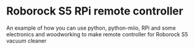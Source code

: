 # Roborock S5 RPi remote controller
An example of how you can use python, python-miio, RPi and some electronics and woodworking to make remote controller for Roborock S5 vacuum cleaner
